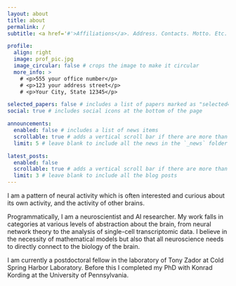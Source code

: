```yaml
---
layout: about
title: about
permalink: /
subtitle: <a href='#'>Affiliations</a>. Address. Contacts. Motto. Etc.

profile:
  align: right
  image: prof_pic.jpg
  image_circular: false # crops the image to make it circular
  more_info: >
    # <p>555 your office number</p>
    # <p>123 your address street</p>
    # <p>Your City, State 12345</p>

selected_papers: false # includes a list of papers marked as "selected={true}"
social: true # includes social icons at the bottom of the page

announcements:
  enabled: false # includes a list of news items
  scrollable: true # adds a vertical scroll bar if there are more than 3 news items
  limit: 5 # leave blank to include all the news in the `_news` folder

latest_posts:
  enabled: false
  scrollable: true # adds a vertical scroll bar if there are more than 3 new posts items
  limit: 3 # leave blank to include all the blog posts
---
```


I am a pattern of neural activity which is often interested and curious about its own activity, and the activity of other brains.

Programmatically, I am a neuroscientist and AI researcher. My work falls in categories at various levels of abstraction about the brain, from neural network theory to the analysis of single-cell transcriptomic data. I believe in the necessity of mathematical models but also that all neuroscience needs to directly connect to the biology of the brain. 

I am currently a postdoctoral fellow in the laboratory of Tony Zador at Cold Spring Harbor Laboratory. Before this I completed my PhD with Konrad Kording at the University of Pennsylvania.